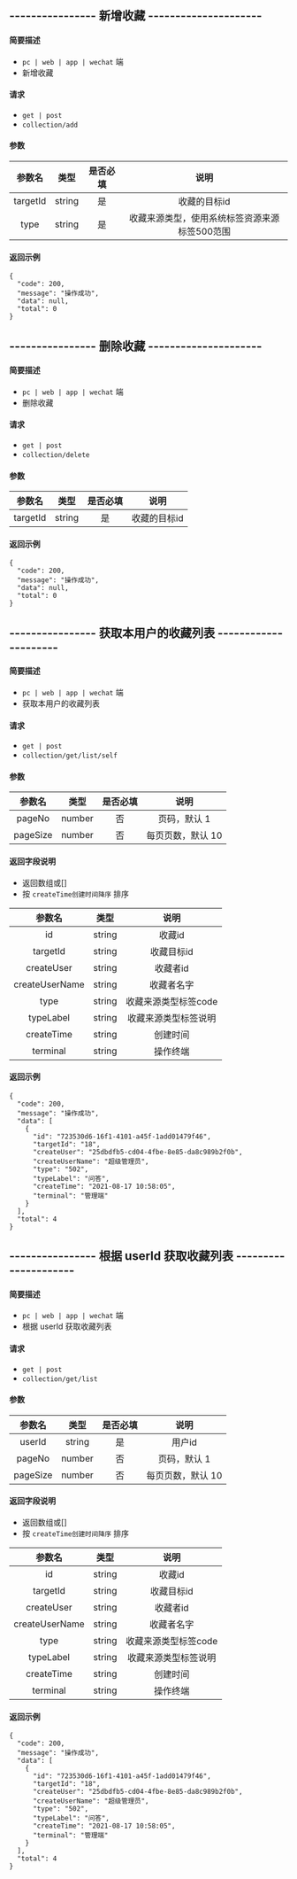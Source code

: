 
## ---------------- 新增收藏 ---------------------

#### 简要描述

- `pc | web | app | wechat` 端
- 新增收藏

#### 请求

- `get | post` 
- `collection/add`

#### 参数

| 参数名 | 类型 | 是否必填 | 说明 |
|:---:|:---:|:---:|:---:|
| targetId | string | 是 | 收藏的目标id |
| type | string | 是 | 收藏来源类型，使用系统标签资源来源标签500范围 |

#### 返回示例

```
{
  "code": 200,
  "message": "操作成功",
  "data": null,
  "total": 0
}
```


## ---------------- 删除收藏 ---------------------

#### 简要描述

- `pc | web | app | wechat` 端
- 删除收藏

#### 请求

- `get | post` 
- `collection/delete`

#### 参数

| 参数名 | 类型 | 是否必填 | 说明 |
|:---:|:---:|:---:|:---:|
| targetId | string | 是 | 收藏的目标id |

#### 返回示例

```
{
  "code": 200,
  "message": "操作成功",
  "data": null,
  "total": 0
}
```

## ---------------- 获取本用户的收藏列表 ---------------------

#### 简要描述

- `pc | web | app | wechat` 端
- 获取本用户的收藏列表

#### 请求

- `get | post` 
- `collection/get/list/self`

#### 参数

| 参数名 | 类型 | 是否必填 | 说明 |
|:---:|:---:|:---:|:---:|
| pageNo | number | 否 | 页码，默认 1 |
| pageSize | number | 否 | 每页页数，默认 10 |

#### 返回字段说明

- 返回数组或[]
- 按 `createTime创建时间降序` 排序

| 参数名 | 类型 | 说明 |
|:---:|:---:|:---:|
| id | string | 收藏id |
| targetId | string | 收藏目标id |
| createUser | string | 收藏者id |
| createUserName | string | 收藏者名字 |
| type | string | 收藏来源类型标签code |
| typeLabel | string | 收藏来源类型标签说明 |
| createTime | string | 创建时间 |
| terminal | string | 操作终端 |

#### 返回示例

```
{
  "code": 200,
  "message": "操作成功",
  "data": [
    {
      "id": "723530d6-16f1-4101-a45f-1add01479f46",
      "targetId": "18",
      "createUser": "25dbdfb5-cd04-4fbe-8e85-da8c989b2f0b",
      "createUserName": "超级管理员",
      "type": "502",
      "typeLabel": "问答",
      "createTime": "2021-08-17 10:58:05",
      "terminal": "管理端"
    }
  ],
  "total": 4
}
```

## ---------------- 根据 userId 获取收藏列表 ---------------------

#### 简要描述

- `pc | web | app | wechat` 端
- 根据 userId 获取收藏列表

#### 请求

- `get | post` 
- `collection/get/list`

#### 参数

| 参数名 | 类型 | 是否必填 | 说明 |
|:---:|:---:|:---:|:---:|
| userId | string | 是 | 用户id |
| pageNo | number | 否 | 页码，默认 1 |
| pageSize | number | 否 | 每页页数，默认 10 |

#### 返回字段说明

- 返回数组或[]
- 按 `createTime创建时间降序` 排序

| 参数名 | 类型 | 说明 |
|:---:|:---:|:---:|
| id | string | 收藏id |
| targetId | string | 收藏目标id |
| createUser | string | 收藏者id |
| createUserName | string | 收藏者名字 |
| type | string | 收藏来源类型标签code |
| typeLabel | string | 收藏来源类型标签说明 |
| createTime | string | 创建时间 |
| terminal | string | 操作终端 |

#### 返回示例

```
{
  "code": 200,
  "message": "操作成功",
  "data": [
    {
      "id": "723530d6-16f1-4101-a45f-1add01479f46",
      "targetId": "18",
      "createUser": "25dbdfb5-cd04-4fbe-8e85-da8c989b2f0b",
      "createUserName": "超级管理员",
      "type": "502",
      "typeLabel": "问答",
      "createTime": "2021-08-17 10:58:05",
      "terminal": "管理端"
    }
  ],
  "total": 4
}
```
